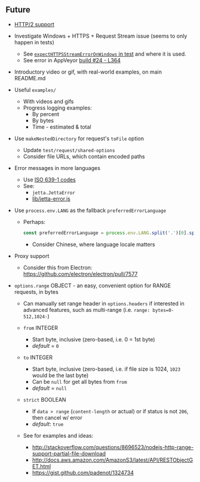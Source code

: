## Future
  - [HTTP/2 support](https://nodejs.org/api/http2.html)

  - Investigate Windows + HTTPS + Request Stream issue (seems to only happen in tests)
    - See [`expectHTTPSStreamErrorOnWindows` in test](https://github.com/AltusAero/jetta/blob/55a202594a148bb815e19d715723bbfb50dd1dfa/test/request/http-protocols/index.js#L16) and where it is used.
    - See error in AppVeyor [build #24 - L364](https://ci.appveyor.com/project/DanielBankhead/jetta/build/24-staging/job/v1hmrj792f0sovu5#L364)

  - Introductory video or gif, with real-world examples, on main README.md

  - Useful `examples/`
    - With videos and gifs
    - Progress logging examples:
      - By percent
      - By bytes
      - Time - estimated & total

  - Use `makeNestedDirectory` for request's `toFile` option
    - Update `test/request/shared-options`
    - Consider file URLs, which contain encoded paths

  - Error messages in more languages
    - Use [ISO 639-1 codes](https://en.wikipedia.org/wiki/List_of_ISO_639-1_codes)
    - See:
      - `jetta.JettaError`
      - [lib/jetta-error.js](lib/jetta-error.js)

  - Use `process.env.LANG` as the fallback `preferredErrorLanguage`
    - Perhaps:
      ```js
      const preferredErrorLanguage = process.env.LANG.split('.')[0].split('_')[0]
      ```
      - Consider Chinese, where language locale matters

  - Proxy support
    - Consider this from Electron: https://github.com/electron/electron/pull/7577

  - `options.range` OBJECT - an easy, convenient option for RANGE requests, in bytes
    - Can manually set range header in `options.headers` if interested in advanced features, such as multi-range (i.e. `range: bytes=0-512,1024-`)

    - `from` INTEGER
      - Start byte, inclusive (zero-based, i.e. 0 = 1st byte)
      - _default_ = `0`
    - `to` INTEGER
      - Start byte, inclusive (zero-based, i.e. if file size is 1024, `1023` would be the last byte)
      - Can be `null` for get all bytes from `from`
      - _default_ = `null`
    - `strict` BOOLEAN
      - If `data > range` (`content-length` or actual) or if status is not `206`, then cancel w/ error
      - _default_: `true`

    - See for examples and ideas:
      - http://stackoverflow.com/questions/8696523/nodejs-http-range-support-partial-file-download
      - http://docs.aws.amazon.com/AmazonS3/latest/API/RESTObjectGET.html
      - https://gist.github.com/padenot/1324734
